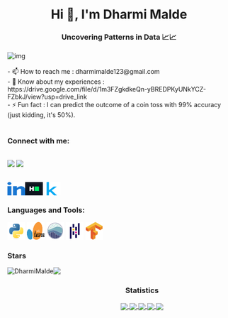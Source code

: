 <h1 align="center">Hi 👋, I'm Dharmi Malde</h1>
<h3 align="center">Uncovering Patterns in Data 📈📈</h3>
<img align="center" alt="img" width="500" src="![image](https://github.com/DharmiMalde/DharmiMalde/assets/112262352/25aa9cb4-e901-40a3-9639-9d42351496d1)">
<br><br>
- 📫 How to reach me : dharmimalde123@gmail.com <br>
- 📄 Know about my experiences :<br> https://drive.google.com/file/d/1m3FZgkdkeQn-yBREDPKyUNkYCZ-FZbkJ/view?usp=drive_link <br>
- ⚡ Fun fact : I can predict the outcome of a coin toss with 99% accuracy (just kidding, it's 50%).<br>
<br>
</div><h3 align="left">Connect with me:</h3>
<br>
<div>
<a href="https://github.com/DharmiMalde" target="_blank"><img src="https://img.shields.io/badge/GitHub-100000?style=for-the-badge&logo=github&logoColor=white" target="_blank"></a>
<a href = "mailto:dharmimalde123@gmail.com"><img src="https://img.shields.io/badge/-Gmail-%23333?style=for-the-badge&logo=gmail&logoColor=white" target="_blank"></a>

<p align="left">
  <br>
<a href="https://www.linkedin.com/in/dharmi-m-1589101b0/" target="blank"><img align="center" src="https://raw.githubusercontent.com/teamedwardforever/Readme-Generator/71f25dd8b98329b168142a6b782a107b75eab178/svg/Social/linked-in-alt.svg" alt="Dharmi Malde" height="30" width="40" /></a><a href="https://www.hackerrank.com/dharmimalde123" target="blank"><img align="center" src="https://raw.githubusercontent.com/teamedwardforever/Readme-Generator/71f25dd8b98329b168142a6b782a107b75eab178/svg/Social/hackerrank.svg" alt="Dharmi Malde" height="30" width="40" /></a><a href="https://www.kaggle.com/mdustrees" target="blank"><img align="center" src="https://raw.githubusercontent.com/teamedwardforever/Readme-Generator/71f25dd8b98329b168142a6b782a107b75eab178/svg/Social/kaggle.svg" alt="https://www.kaggle.com/mdustrees" height="30" width="40" /></a></p>

<h3 align="left">Languages and Tools:</h3>
<p align="left">
<img src="https://raw.githubusercontent.com/teamedwardforever/Readme-Generator/71f25dd8b98329b168142a6b782a107b75eab178/svg/Skills/Languages/python-original.svg" alt="Python" width="40" height="40"/>
<img src="https://raw.githubusercontent.com/teamedwardforever/Readme-Generator/71f25dd8b98329b168142a6b782a107b75eab178/svg/Skills/ML/Scikit_learn_logo_small.svg" alt="Scikit" width="40" height="40"/>
<img src="https://raw.githubusercontent.com/teamedwardforever/Readme-Generator/71f25dd8b98329b168142a6b782a107b75eab178/svg/Skills/ML/logo-mark-lightbg.svg" alt="SeaBorn" width="40" height="40"/>
<img src="https://raw.githubusercontent.com/teamedwardforever/Readme-Generator/71f25dd8b98329b168142a6b782a107b75eab178/svg/Skills/ML/pandas-original.svg" alt="Pandas" width="40" height="40"/>
<img src="https://raw.githubusercontent.com/teamedwardforever/Readme-Generator/71f25dd8b98329b168142a6b782a107b75eab178/svg/Skills/ML/tensorflow-icon.svg" alt="Tensorflow" width="40" height="40"/>
</p>

<h3 align="left">Stars</h3>
<img align="left" height="180em" src="https://github-readme-stats.vercel.app/api/top-langs/?username=DharmiMalde&layout=compact&theme=" alt=DharmiMalde />

<img src="https://user-images.githubusercontent.com/73097560/115834477-dbab4500-a447-11eb-908a-139a6edaec5c.gif"><h3 align="center">Statistics</h3>
<div align="center">
<a href="https://github.com/DharmiMalde">
<img align="center" src="http://github-profile-summary-cards.vercel.app/api/cards/stats?username=DharmiMalde&theme=2077" height="180em" />
<img align="center" src="http://github-profile-summary-cards.vercel.app/api/cards/most-commit-language?username=DharmiMalde&theme=2077" height="180em" />
<img align="center" src="http://github-profile-summary-cards.vercel.app/api/cards/repos-per-language?username=DharmiMalde&theme=2077" height="180em" />
<img align="center" src="http://github-profile-summary-cards.vercel.app/api/cards/productive-time?username=DharmiMalde&theme=2077" height="180em" />
<img align="center" src="http://github-profile-summary-cards.vercel.app/api/cards/profile-details?username=DharmiMalde&theme=2077" height="180em" />
</div>

